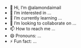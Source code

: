 - 👋 Hi, I’m @alamondaimail
- 👀 I’m interested in ...
- 🌱 I’m currently learning ...
- 💞️ I’m looking to collaborate on ...
- 📫 How to reach me ...
- 😄 Pronouns: ...
- ⚡ Fun fact: ...

<!---
alamondaimail/alamondaimail is a ✨ special ✨ repository because its `README.md` (this file) appears on your GitHub profile.
You can click the Preview link to take a look at your changes.
--->
